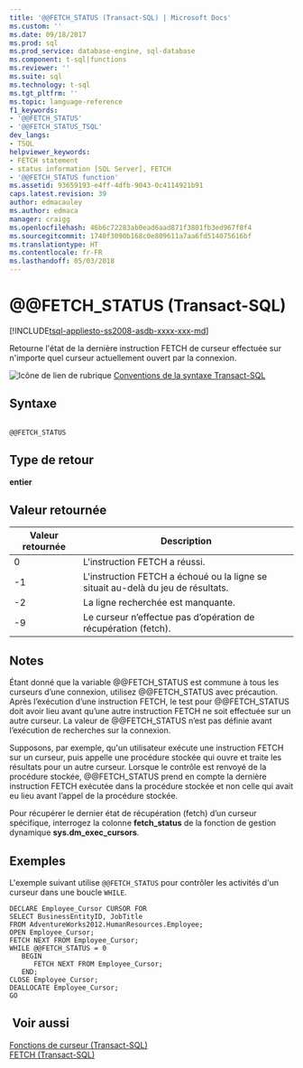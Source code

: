 ```yaml
---
title: '@@FETCH_STATUS (Transact-SQL) | Microsoft Docs'
ms.custom: ''
ms.date: 09/18/2017
ms.prod: sql
ms.prod_service: database-engine, sql-database
ms.component: t-sql|functions
ms.reviewer: ''
ms.suite: sql
ms.technology: t-sql
ms.tgt_pltfrm: ''
ms.topic: language-reference
f1_keywords:
- '@@FETCH_STATUS'
- '@@FETCH_STATUS_TSQL'
dev_langs:
- TSQL
helpviewer_keywords:
- FETCH statement
- status information [SQL Server], FETCH
- '@@FETCH_STATUS function'
ms.assetid: 93659193-e4ff-4dfb-9043-0c4114921b91
caps.latest.revision: 39
author: edmacauley
ms.author: edmaca
manager: craigg
ms.openlocfilehash: 46b6c72283ab0ead6aad871f3801fb3ed967f8f4
ms.sourcegitcommit: 1740f3090b168c0e809611a7aa6fd514075616bf
ms.translationtype: HT
ms.contentlocale: fr-FR
ms.lasthandoff: 05/03/2018
---
```

# <a name="x40x40fetchstatus-transact-sql"></a>&#x40;&#x40;FETCH_STATUS (Transact-SQL)
[!INCLUDE[tsql-appliesto-ss2008-asdb-xxxx-xxx-md](../../includes/tsql-appliesto-ss2008-asdb-xxxx-xxx-md.md)]

  Retourne l'état de la dernière instruction FETCH de curseur effectuée sur n'importe quel curseur actuellement ouvert par la connexion.  
  
 ![Icône de lien de rubrique](../../database-engine/configure-windows/media/topic-link.gif "Icône lien de rubrique") [Conventions de la syntaxe Transact-SQL](../../t-sql/language-elements/transact-sql-syntax-conventions-transact-sql.md)  
  
## <a name="syntax"></a>Syntaxe  
  
```  
  
@@FETCH_STATUS  
```  
  
## <a name="return-type"></a>Type de retour  
 **entier**  
  
## <a name="return-value"></a>Valeur retournée  
  
|Valeur retournée|Description|  
|------------------|-----------------|  
|0|L'instruction FETCH a réussi.|  
|-1|L'instruction FETCH a échoué ou la ligne se situait au-delà du jeu de résultats.|  
|-2|La ligne recherchée est manquante.|
|-9|Le curseur n’effectue pas d’opération de récupération (fetch).|  
  
## <a name="remarks"></a>Notes   
 Étant donné que la variable @@FETCH_STATUS est commune à tous les curseurs d’une connexion, utilisez @@FETCH_STATUS avec précaution. Après l’exécution d’une instruction FETCH, le test pour @@FETCH_STATUS doit avoir lieu avant qu’une autre instruction FETCH ne soit effectuée sur un autre curseur. La valeur de @@FETCH_STATUS n’est pas définie avant l’exécution de recherches sur la connexion.  
  
 Supposons, par exemple, qu'un utilisateur exécute une instruction FETCH sur un curseur, puis appelle une procédure stockée qui ouvre et traite les résultats pour un autre curseur. Lorsque le contrôle est renvoyé de la procédure stockée, @@FETCH_STATUS prend en compte la dernière instruction FETCH exécutée dans la procédure stockée et non celle qui avait eu lieu avant l’appel de la procédure stockée.  
  
 Pour récupérer le dernier état de récupération (fetch) d’un curseur spécifique, interrogez la colonne **fetch_status** de la fonction de gestion dynamique **sys.dm_exec_cursors**.  
  
## <a name="examples"></a>Exemples  
 L'exemple suivant utilise `@@FETCH_STATUS` pour contrôler les activités d'un curseur dans une boucle `WHILE`.  
  
```  
DECLARE Employee_Cursor CURSOR FOR  
SELECT BusinessEntityID, JobTitle  
FROM AdventureWorks2012.HumanResources.Employee;  
OPEN Employee_Cursor;  
FETCH NEXT FROM Employee_Cursor;  
WHILE @@FETCH_STATUS = 0  
   BEGIN  
      FETCH NEXT FROM Employee_Cursor;  
   END;  
CLOSE Employee_Cursor;  
DEALLOCATE Employee_Cursor;  
GO  
```  
  
## <a name="see-also"></a> Voir aussi  
 [Fonctions de curseur &#40;Transact-SQL&#41;](../../t-sql/functions/cursor-functions-transact-sql.md)   
 [FETCH &#40;Transact-SQL&#41;](../../t-sql/language-elements/fetch-transact-sql.md)  
  
  
